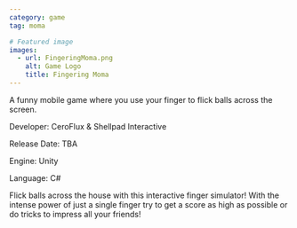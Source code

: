 ```yaml
---
category: game
tag: moma

# Featured image
images:
  - url: FingeringMoma.png
    alt: Game Logo
    title: Fingering Moma
---
```


A funny mobile game where you use your finger to flick balls across the screen.
<!--content-->

<p class="dev"><span>Developer:</span> CeroFlux & Shellpad Interactive</p>
<p class="detail"><span>Release Date:</span> TBA</p>
<p class="detail"><span>Engine:</span> Unity</p>
<p class="detail"><span>Language:</span> C#</p>
<div class="project-desc">
    <p>Flick balls across the house with this interactive finger simulator! With the intense power of just a single finger try to get a score as high as possible or do tricks to impress all your friends!</p>
</div>
